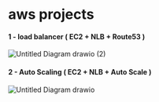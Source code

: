 # aws projects

#### 1 - load balancer ( EC2 + NLB + Route53 )
![Untitled Diagram drawio (2)](https://github.com/youssefshibl/aws_projects/assets/63800183/2952b8d4-9ffb-4102-8e0a-e8f3dd36e1f6)

#### 2 - Auto Scaling  ( EC2 + NLB + Auto Scale )

![Untitled Diagram drawio](https://github.com/youssefshibl/aws_projects/assets/63800183/8b6fb738-a501-4ca4-b2d2-888a2b9ecd97)
